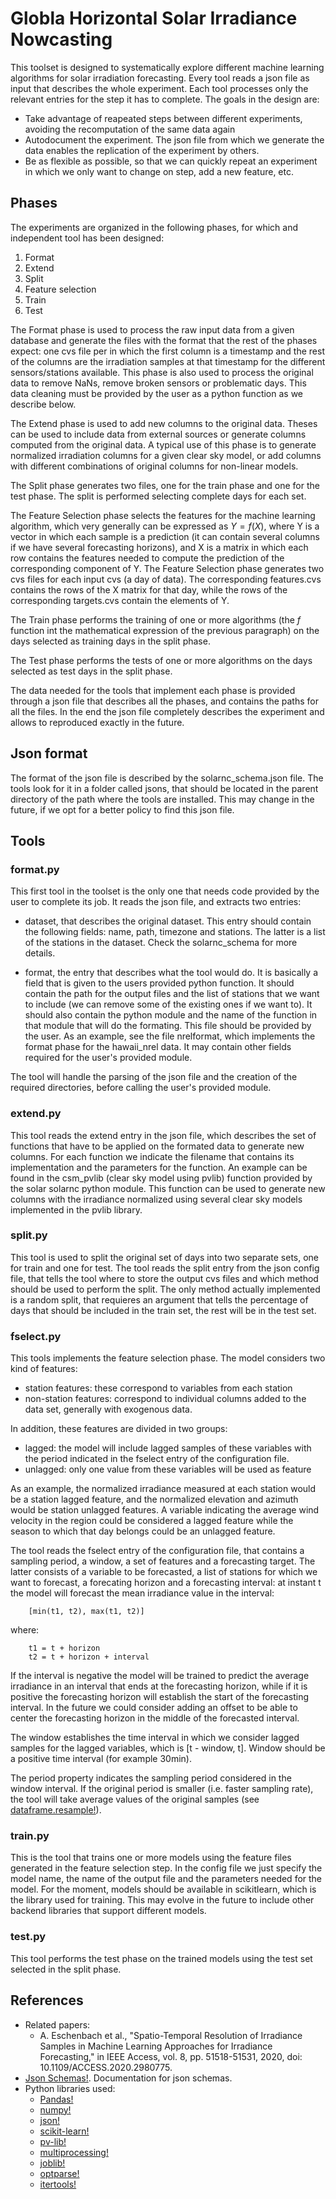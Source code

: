# Globla Horizontal Solar Irradiance Nowcasting

This toolset is designed to systematically explore different machine learning
algorithms for solar irradiation forecasting. Every tool reads a json file as
input that describes the whole experiment. Each tool processes only the relevant
entries for the step it has to complete. The goals in the design are:

- Take advantage of reapeated steps between different experiments, avoiding the
  recomputation of the same data again
- Autodocument the experiment. The json file from which we generate the data
  enables the replication of the experiment by others.
- Be as flexible as possible, so that we can quickly repeat an experiment in
  which we only want to change on step, add a new feature, etc.


## Phases

The experiments are organized in the following phases, for which and independent
tool has been designed:

1. Format
2. Extend
3. Split
4. Feature selection
5. Train
6. Test

The Format phase is used to process the raw input data from a given database and
generate the files with the format that the rest of the phases expect: one cvs
file per in which the first column is a timestamp and the rest of the columns
are the irradiation samples at that timestamp for the different sensors/stations
available. This phase is also used to process the original data to remove NaNs,
remove broken sensors or problematic days. This data cleaning must be provided
by the user as a python function as we describe below.

The Extend phase is used to add new columns to the original data. Theses can be
used to include data from external sources or generate columns computed from the
original data. A typical use of this phase is to generate normalized irradiation
columns for a given clear sky model, or add columns with different combinations
of original columns for non-linear models.

The Split phase generates two files, one for the train phase and one for the
test phase. The split is performed selecting complete days for each set.

The Feature Selection phase selects the features for the machine learning
algorithm, which very generally can be expressed as $Y = f(X)$, where Y is a
vector in which each sample is a prediction (it can contain several columns if
we have several forecasting horizons), and X is a matrix in which each row
contains the features needed to compute the prediction of the corresponding
component of Y. The Feature Selection phase generates two cvs files for each
input cvs (a day of data). The corresponding features.cvs contains the rows of
the X matrix for that day, while the rows of the corresponding targets.cvs
contain the elements of Y.

The Train phase performs the training of one or more algorithms (the $f$
function int the mathematical expression of the previous paragraph) on the days
selected as training days in the split phase.

The Test phase performs the tests of one or more algorithms on the days selected
as test days in the split phase.

The data needed for the tools that implement each phase is provided through a
json file that describes all the phases, and contains the paths for all the
files. In the end the json file completely describes the experiment and allows
to reproduced exactly in the future.

## Json format

The format of the json file is described by the solarnc_schema.json file. The
tools look for it in a folder called jsons, that should be located in the parent
directory of the path where the tools are installed. This may change in the
future, if we opt for a better policy to find this json file.

## Tools

### format.py

This first tool in the toolset is the only one that needs code provided by the
user to complete its job. It reads the json file, and extracts two entries:

- dataset, that describes the original dataset. This entry should contain the
  following fields: name, path, timezone and stations. The latter is a list of
  the stations in the dataset. Check the solarnc_schema for more details.

- format, the entry that describes what the tool would do. It is basically a
  field that is given to the users provided python function. It should contain
  the path for the output files and the list of stations that we want to include
  (we can remove some of the existing ones if we want to).  It should also
  contain the python module and the name of the function in that module that
  will do the formating. This file should be provided by the user. As an
  example, see the file nrelformat, which implements the format phase for the
  hawaii_nrel data. It may contain other fields required for the user's provided
  module.

The tool will handle the parsing of the json file and the creation of the
required directories, before calling the user's provided module.

### extend.py

This tool reads the extend entry in the json file, which describes the set of
functions that have to be applied on the formated data to generate new columns.
For each function we indicate the filename that contains its implementation and
the parameters for the function. An example can be found in the csm_pvlib (clear
sky model using pvlib) function provided by the solar solarnc python module.
This function can be used to generate new columns with the irradiance normalized
using several clear sky models implemented in the pvlib library.

### split.py

This tool is used to split the original set of days into two separate sets, one
for train and one for test. The tool reads the split entry from the json config
file, that tells the tool where to store the output cvs files and which method
should be used to perform the split. The only method actually implemented is a
random split, that requieres an argument that tells the percentage of days that
should be included in the train set, the rest will be in the test set.


### fselect.py

This tools implements the feature selection phase. The model considers two kind
of features:

- station features: these correspond to variables from each station
- non-station features: correspond to individual columns added to the data set,
  generally with exogenous data.

In addition, these features are divided in two groups:

- lagged: the model will include lagged samples of these variables with the
  period indicated in the fselect entry of the configuration file.
- unlagged: only one value from these variables will be used as feature

As an example, the normalized irradiance measured at each station would be a
station lagged feature, and the normalized elevation and azimuth would be
station unlagged features. A variable indicating the average wind velocity in
the region could be considered a lagged feature while the season to which that
day belongs could be an unlagged feature.

The tool reads the fselect entry of the configuration file, that contains a
sampling period, a window, a set of features and a forecasting target. The
latter consists of a variable to be forecasted, a list of stations for which we
want to forecast, a forecating horizon and a forecasting interval: at instant t
the model will forecast the mean irradiance value in the interval:

		[min(t1, t2), max(t1, t2)]

where:

		t1 = t + horizon
		t2 = t + horizon + interval

If the interval is negative the model will be trained to predict the average
irradiance in an interval that ends at the forecasting horizon, while if it is
positive the forecasting horizon will establish the start of the forecasting
interval. In the future we could consider adding an offset to be able to center
the forecasting horizon in the middle of the forecasted interval.

The window establishes the time interval in which we consider lagged samples for
the lagged variables, which is [t - window, t]. Window should be a positive time
interval (for example 30min).

The period property indicates the sampling period considered in the window
interval. If the original period is smaller (i.e. faster sampling rate), the
tool will take average values of the original samples (see
[dataframe.resample!](https://pandas.pydata.org/docs/reference/api/pandas.DataFrame.resample.html?highlight=resample#pandas.DataFrame.resample)).

### train.py

This is the tool that trains one or more models using the feature files
generated in the feature selection step. In the config file we just specify the
model name, the name of the output file and the parameters needed for the model.
For the moment, models should be available in scikitlearn, which is the library
used for training. This may evolve in the future to include other backend
libraries that support different models.

### test.py

This tool performs the test phase on the trained models using the test set
selected in the split phase.


## References

- Related papers:
	- A. Eschenbach et al., "Spatio-Temporal Resolution of Irradiance Samples in
	  Machine Learning Approaches for Irradiance Forecasting," in IEEE Access,
	  vol. 8, pp. 51518-51531, 2020, doi: 10.1109/ACCESS.2020.2980775.
- [Json Schemas!](https://json-schema.org/). Documentation for json schemas.
- Python libraries used:
	- [Pandas!](https://pandas.pydata.org/)
	- [numpy!](https://numpy.org/)
	- [json!](https://docs.python.org/3/library/json.html)
	- [scikit-learn!](https://scikit-learn.org/stable/)
	- [pv-lib!](https://pvlib-python.readthedocs.io/en/stable/)
	- [multiprocessing!](https://docs.python.org/3/library/multiprocessing.html)
	- [joblib!](https://joblib.readthedocs.io/en/latest/)
	- [optparse!](https://docs.python.org/3/library/optparse.html)
	- [itertools!](https://docs.python.org/3/library/itertools.html<Paste>)

